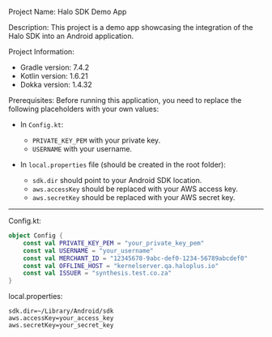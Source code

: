 Project Name: Halo SDK Demo App

Description: This project is a demo app showcasing the integration of the Halo SDK into an Android application.

Project Information:

- Gradle version: 7.4.2
- Kotlin version: 1.6.21
- Dokka version: 1.4.32

Prerequisites: Before running this application, you need to replace the following placeholders with your own values:

- In `Config.kt`:
  - `PRIVATE_KEY_PEM` with your private key.
  - `USERNAME` with your username.

- In `local.properties` file (should be created in the root folder):
  - `sdk.dir` should point to your Android SDK location.
  - `aws.accessKey` should be replaced with your AWS access key.
  - `aws.secretKey` should be replaced with your AWS secret key.

---

Config.kt:

```kotlin
object Config {
    const val PRIVATE_KEY_PEM = "your_private_key_pem"
    const val USERNAME = "your_username"
    const val MERCHANT_ID = "12345678-9abc-def0-1234-56789abcdef0"
    const val OFFLINE_HOST = "kernelserver.qa.haloplus.io"
    const val ISSUER = "synthesis.test.co.za"
}
```

local.properties:
```properties
sdk.dir=~/Library/Android/sdk
aws.accessKey=your_access_key
aws.secretKey=your_secret_key
```